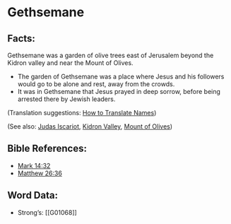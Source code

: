 # Gethsemane

## Facts:

Gethsemane was a garden of olive trees east of Jerusalem beyond the Kidron valley and near the Mount of Olives.

* The garden of Gethsemane was a place where Jesus and his followers would go to be alone and rest, away from the crowds.
* It was in Gethsemane that Jesus prayed in deep sorrow, before being arrested there by Jewish leaders.

(Translation suggestions: [How to Translate Names](../../translate/translate-names))

(See also: [Judas Iscariot](../names/judasiscariot.md), [Kidron Valley](../names/kidronvalley.md), [Mount of Olives](../names/mountofolives.md))

## Bible References:

* [Mark 14:32](rc://en/tn/help/mrk/14/32)
* [Matthew 26:36](rc://en/tn/help/mat/26/36)

## Word Data:

* Strong’s: [[G01068]]
